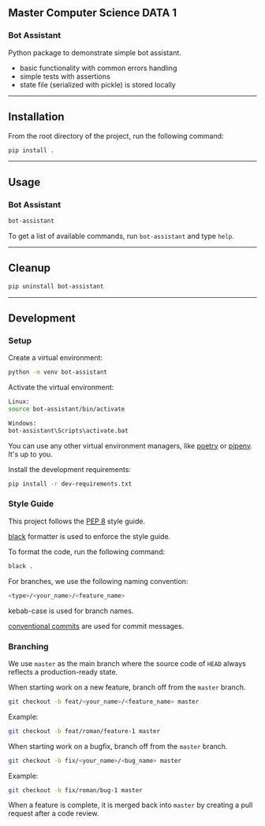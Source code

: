 ## Master Computer Science DATA 1

### Bot Assistant

Python package to demonstrate simple bot assistant.

* basic functionality with common errors handling
* simple tests with assertions
* state file (serialized with pickle) is stored locally

---

## Installation

From the root directory of the project, run the following command:

```bash
pip install .
```

---

## Usage

### Bot Assistant

```bash
bot-assistant
```

To get a list of available commands, run `bot-assistant` and type `help`.

---

## Cleanup

```bash
pip uninstall bot-assistant
```

---
## Development

### Setup

Create a virtual environment:

```bash
python -m venv bot-assistant
```

Activate the virtual environment:

```bash
Linux:
source bot-assistant/bin/activate

Windows:
bot-assistant\Scripts\activate.bat
```

You can use any other virtual environment managers, like [poetry](https://python-poetry.org) or [pipenv](https://pipenv.pypa.io/en/latest/). It's up to you.

Install the development requirements:

```bash
pip install -r dev-requirements.txt
```

### Style Guide

This project follows the [PEP 8](https://www.python.org/dev/peps/pep-0008/) style guide.

[black](https://pypi.org/project/black/#description) formatter is used to enforce the style guide.

To format the code, run the following command:

```bash
black .
```

For branches, we use the following naming convention:

```bash
<type>/<your_name>/<feature_name>
```

kebab-case is used for branch names.

[conventional commits](https://www.conventionalcommits.org/en/v1.0.0/) are used for commit messages.

### Branching

We use `master` as the main branch where the source code of `HEAD` always reflects a production-ready state.

When starting work on a new feature, branch off from the `master` branch.

```bash
git checkout -b feat/<your_name>/<feature_name> master
```
Example:
```bash
git checkout -b feat/roman/feature-1 master
```

When starting work on a bugfix, branch off from the `master` branch.

```bash
git checkout -b fix/<your_name>/<bug_name> master
```
Example:
```bash
git checkout -b fix/roman/bug-1 master
```

When a feature is complete, it is merged back into `master` by creating a pull request after a code review.
